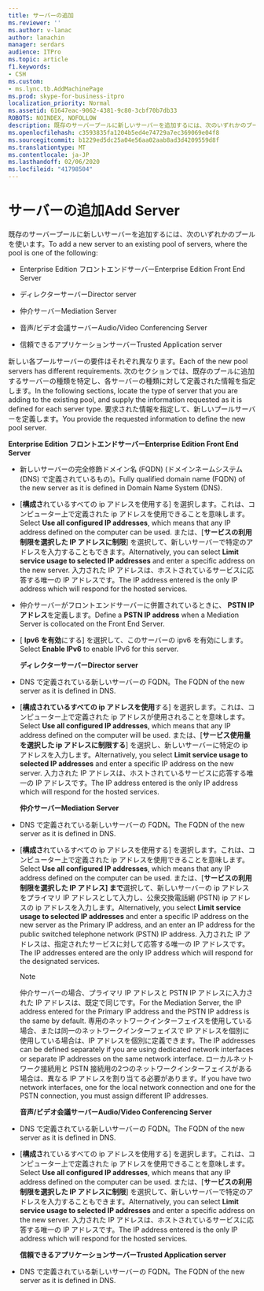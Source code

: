 ```yaml
---
title: サーバーの追加
ms.reviewer: ''
ms.author: v-lanac
author: lanachin
manager: serdars
audience: ITPro
ms.topic: article
f1.keywords:
- CSH
ms.custom:
- ms.lync.tb.AddMachinePage
ms.prod: skype-for-business-itpro
localization_priority: Normal
ms.assetid: 61647eac-9062-4381-9c80-3cbf70b7db33
ROBOTS: NOINDEX, NOFOLLOW
description: 既存のサーバープールに新しいサーバーを追加するには、次のいずれかのプールを使います。
ms.openlocfilehash: c3593835fa1204b5ed4e74729a7ec369069e04f8
ms.sourcegitcommit: b1229ed5dc25a04e56aa02aab8ad3d4209559d8f
ms.translationtype: MT
ms.contentlocale: ja-JP
ms.lasthandoff: 02/06/2020
ms.locfileid: "41798504"
---
```

# <a name="add-server"></a><span data-ttu-id="4c3b9-103">サーバーの追加</span><span class="sxs-lookup"><span data-stu-id="4c3b9-103">Add Server</span></span>
 
<span data-ttu-id="4c3b9-104">既存のサーバープールに新しいサーバーを追加するには、次のいずれかのプールを使います。</span><span class="sxs-lookup"><span data-stu-id="4c3b9-104">To add a new server to an existing pool of servers, where the pool is one of the following:</span></span>
  
- <span data-ttu-id="4c3b9-105">Enterprise Edition フロントエンドサーバー</span><span class="sxs-lookup"><span data-stu-id="4c3b9-105">Enterprise Edition Front End Server</span></span>
    
- <span data-ttu-id="4c3b9-106">ディレクターサーバー</span><span class="sxs-lookup"><span data-stu-id="4c3b9-106">Director server</span></span>
    
- <span data-ttu-id="4c3b9-107">仲介サーバー</span><span class="sxs-lookup"><span data-stu-id="4c3b9-107">Mediation Server</span></span>
    
- <span data-ttu-id="4c3b9-108">音声/ビデオ会議サーバー</span><span class="sxs-lookup"><span data-stu-id="4c3b9-108">Audio/Video Conferencing Server</span></span>
    
- <span data-ttu-id="4c3b9-109">信頼できるアプリケーションサーバー</span><span class="sxs-lookup"><span data-stu-id="4c3b9-109">Trusted Application server</span></span>
    
<span data-ttu-id="4c3b9-110">新しい各プールサーバーの要件はそれぞれ異なります。</span><span class="sxs-lookup"><span data-stu-id="4c3b9-110">Each of the new pool servers has different requirements.</span></span> <span data-ttu-id="4c3b9-111">次のセクションでは、既存のプールに追加するサーバーの種類を特定し、各サーバーの種類に対して定義された情報を指定します。</span><span class="sxs-lookup"><span data-stu-id="4c3b9-111">In the following sections, locate the type of server that you are adding to the existing pool, and supply the information requested as it is defined for each server type.</span></span> <span data-ttu-id="4c3b9-112">要求された情報を指定して、新しいプールサーバーを定義します。</span><span class="sxs-lookup"><span data-stu-id="4c3b9-112">You provide the requested information to define the new pool server.</span></span>
  
 <span data-ttu-id="4c3b9-113">**Enterprise Edition フロントエンドサーバー**</span><span class="sxs-lookup"><span data-stu-id="4c3b9-113">**Enterprise Edition Front End Server**</span></span>
  
- <span data-ttu-id="4c3b9-114">新しいサーバーの完全修飾ドメイン名 (FQDN) (ドメインネームシステム (DNS) で定義されているもの)。</span><span class="sxs-lookup"><span data-stu-id="4c3b9-114">Fully qualified domain name (FQDN) of the new server as it is defined in Domain Name System (DNS).</span></span>
    
- <span data-ttu-id="4c3b9-115">[**構成さ**れているすべての ip アドレスを使用する] を選択します。これは、コンピューター上で定義された ip アドレスを使用できることを意味します。</span><span class="sxs-lookup"><span data-stu-id="4c3b9-115">Select **Use all configured IP addresses**, which means that any IP address defined on the computer can be used.</span></span> <span data-ttu-id="4c3b9-116">または、[**サービスの利用制限を選択した IP アドレスに制限**] を選択して、新しいサーバーで特定のアドレスを入力することもできます。</span><span class="sxs-lookup"><span data-stu-id="4c3b9-116">Alternatively, you can select **Limit service usage to selected IP addresses** and enter a specific address on the new server.</span></span> <span data-ttu-id="4c3b9-117">入力された IP アドレスは、ホストされているサービスに応答する唯一の IP アドレスです。</span><span class="sxs-lookup"><span data-stu-id="4c3b9-117">The IP address entered is the only IP address which will respond for the hosted services.</span></span>
    
- <span data-ttu-id="4c3b9-118">仲介サーバーがフロントエンドサーバーに併置されているときに、 **PSTN IP アドレス**を定義します。</span><span class="sxs-lookup"><span data-stu-id="4c3b9-118">Define a **PSTN IP address** when a Mediation Server is collocated on the Front End Server.</span></span>
    
- <span data-ttu-id="4c3b9-119">[ **Ipv6 を有効**にする] を選択して、このサーバーの ipv6 を有効にします。</span><span class="sxs-lookup"><span data-stu-id="4c3b9-119">Select **Enable IPv6** to enable IPv6 for this server.</span></span>
    
  <span data-ttu-id="4c3b9-120">**ディレクターサーバー**</span><span class="sxs-lookup"><span data-stu-id="4c3b9-120">**Director server**</span></span>
  
- <span data-ttu-id="4c3b9-121">DNS で定義されている新しいサーバーの FQDN。</span><span class="sxs-lookup"><span data-stu-id="4c3b9-121">The FQDN of the new server as it is defined in DNS.</span></span>
    
- <span data-ttu-id="4c3b9-122">[**構成されているすべての ip アドレスを使用**する] を選択します。これは、コンピューター上で定義された ip アドレスが使用されることを意味します。</span><span class="sxs-lookup"><span data-stu-id="4c3b9-122">Select **Use all configured IP addresses**, which means that any IP address defined on the computer will be used.</span></span> <span data-ttu-id="4c3b9-123">または、[**サービス使用量を選択した ip アドレスに制限する**] を選択し、新しいサーバーに特定の ip アドレスを入力します。</span><span class="sxs-lookup"><span data-stu-id="4c3b9-123">Alternatively, you select **Limit service usage to selected IP addresses** and enter a specific IP address on the new server.</span></span> <span data-ttu-id="4c3b9-124">入力された IP アドレスは、ホストされているサービスに応答する唯一の IP アドレスです。</span><span class="sxs-lookup"><span data-stu-id="4c3b9-124">The IP address entered is the only IP address which will respond for the hosted services.</span></span>
    
  <span data-ttu-id="4c3b9-125">**仲介サーバー**</span><span class="sxs-lookup"><span data-stu-id="4c3b9-125">**Mediation Server**</span></span>
  
- <span data-ttu-id="4c3b9-126">DNS で定義されている新しいサーバーの FQDN。</span><span class="sxs-lookup"><span data-stu-id="4c3b9-126">The FQDN of the new server as it is defined in DNS.</span></span>
    
- <span data-ttu-id="4c3b9-127">[**構成さ**れているすべての ip アドレスを使用する] を選択します。これは、コンピューター上で定義された ip アドレスを使用できることを意味します。</span><span class="sxs-lookup"><span data-stu-id="4c3b9-127">Select **Use all configured IP addresses**, which means that any IP address defined on the computer can be used.</span></span> <span data-ttu-id="4c3b9-128">または、[**サービスの利用制限を選択した IP アドレス] まで**選択して、新しいサーバーの ip アドレスをプライマリ IP アドレスとして入力し、公衆交換電話網 (PSTN) ip アドレスの ip アドレスを入力します。</span><span class="sxs-lookup"><span data-stu-id="4c3b9-128">Alternatively, you select **Limit service usage to selected IP addresses** and enter a specific IP address on the new server as the Primary IP address, and an enter an IP address for the public switched telephone network (PSTN) IP address.</span></span> <span data-ttu-id="4c3b9-129">入力された IP アドレスは、指定されたサービスに対して応答する唯一の IP アドレスです。</span><span class="sxs-lookup"><span data-stu-id="4c3b9-129">The IP addresses entered are the only IP address which will respond for the designated services.</span></span>
    
    > [!NOTE]
    > <span data-ttu-id="4c3b9-130">仲介サーバーの場合、プライマリ IP アドレスと PSTN IP アドレスに入力された IP アドレスは、既定で同じです。</span><span class="sxs-lookup"><span data-stu-id="4c3b9-130">For the Mediation Server, the IP address entered for the Primary IP address and the PSTN IP address is the same by default.</span></span> <span data-ttu-id="4c3b9-131">専用のネットワークインターフェイスを使用している場合、または同一のネットワークインターフェイスで IP アドレスを個別に使用している場合は、IP アドレスを個別に定義できます。</span><span class="sxs-lookup"><span data-stu-id="4c3b9-131">The IP addresses can be defined separately if you are using dedicated network interfaces or separate IP addresses on the same network interface.</span></span> <span data-ttu-id="4c3b9-132">ローカルネットワーク接続用と PSTN 接続用の2つのネットワークインターフェイスがある場合は、異なる IP アドレスを割り当てる必要があります。</span><span class="sxs-lookup"><span data-stu-id="4c3b9-132">If you have two network interfaces, one for the local network connection and one for the PSTN connection, you must assign different IP addresses.</span></span> 
  
  <span data-ttu-id="4c3b9-133">**音声/ビデオ会議サーバー**</span><span class="sxs-lookup"><span data-stu-id="4c3b9-133">**Audio/Video Conferencing Server**</span></span>
  
- <span data-ttu-id="4c3b9-134">DNS で定義されている新しいサーバーの FQDN。</span><span class="sxs-lookup"><span data-stu-id="4c3b9-134">The FQDN of the new server as it is defined in DNS.</span></span>
    
- <span data-ttu-id="4c3b9-135">[**構成さ**れているすべての ip アドレスを使用する] を選択します。これは、コンピューター上で定義された ip アドレスを使用できることを意味します。</span><span class="sxs-lookup"><span data-stu-id="4c3b9-135">Select **Use all configured IP addresses**, which means that any IP address defined on the computer can be used.</span></span> <span data-ttu-id="4c3b9-136">または、[**サービスの利用制限を選択した IP アドレスに制限**] を選択して、新しいサーバーで特定のアドレスを入力することもできます。</span><span class="sxs-lookup"><span data-stu-id="4c3b9-136">Alternatively, you can select **Limit service usage to selected IP addresses** and enter a specific address on the new server.</span></span> <span data-ttu-id="4c3b9-137">入力された IP アドレスは、ホストされているサービスに応答する唯一の IP アドレスです。</span><span class="sxs-lookup"><span data-stu-id="4c3b9-137">The IP address entered is the only IP address which will respond for the hosted services.</span></span>
    
  <span data-ttu-id="4c3b9-138">**信頼できるアプリケーションサーバー**</span><span class="sxs-lookup"><span data-stu-id="4c3b9-138">**Trusted Application server**</span></span>
  
- <span data-ttu-id="4c3b9-139">DNS で定義されている新しいサーバーの FQDN。</span><span class="sxs-lookup"><span data-stu-id="4c3b9-139">The FQDN of the new server as it is defined in DNS.</span></span>
    

